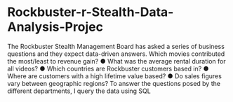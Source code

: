 # Rockbuster-r-Stealth-Data-Analysis-Projec
The Rockbuster Stealth Management Board has asked a series of business questions and they expect data-driven answers.  Which movies contributed the most/least to revenue gain? ● What was the average rental duration for all videos? ● Which countries are Rockbuster customers based in? ● Where are customers with a high lifetime value based? ● Do sales figures vary between geographic regions? To answer the questions posed by the different departments, I query the data using SQL
